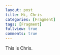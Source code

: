 ```yaml
---
layout: post
title: Hi, Chris
categories: [Fragment]
tags: [Fragment]
fullview: true
comments: true
---
```


This is Chris.